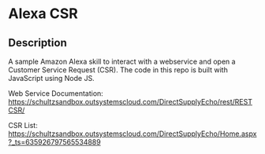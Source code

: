 Alexa CSR
=======================================

## Description
A sample Amazon Alexa skill to interact with a webservice and open a Customer Service Request (CSR). The code in this repo is built with JavaScript using Node JS.

Web Service Documentation: https://schultzsandbox.outsystemscloud.com/DirectSupplyEcho/rest/RESTCSR/

CSR List: https://schultzsandbox.outsystemscloud.com/DirectSupplyEcho/Home.aspx?_ts=635926797565534889



